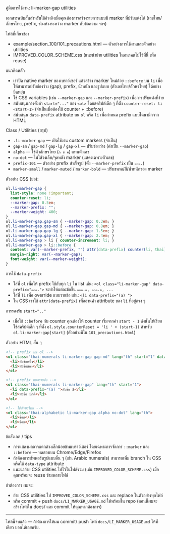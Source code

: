 คู่มือการใช้งาน: li-marker-gap utilities

เอกสารฉบับสั้นสำหรับใช้อ้างอิงเมื่อคุณต้องการสร้างรายการแบบมี marker ที่ปรับแต่งได้ (เลขไทย/อักษรไทย, prefix, ช่องห่างระหว่าง marker กับข้อความ ฯลฯ)

ไฟล์ที่เกี่ยวข้อง
- example/section_100/101_precautions.html — ตัวอย่างการใช้งานและตัวอย่าง utilities
- IMPROVED_COLOR_SCHEME.css (แนะนำย้าย utilities ในอนาคตไปไว้ที่นี่ เพื่อ reuse)

แนวคิดหลัก
- เราปิด native marker ของเบราว์เซอร์ แล้วสร้าง marker ใหม่ด้วย `::before` บน `li` เพื่อให้สามารถปรับช่องว่าง (gap), prefix, น้ำหนัก และรูปแบบ (ตัวเลขไทย/อักษรไทย) ได้อย่างยืดหยุ่น
- ใช้ CSS variables (เช่น `--marker-gap` และ `--marker-prefix`) เพื่อการปรับแต่งที่ง่าย
- สนับสนุนการตั้งค่า `start="..."` ของ `<ol>` โดยสคริปต์เล็ก ๆ ที่ตั้ง `counter-reset: li <start-1>` (จำเป็นเมื่อต้องใช้ counter + ::before)
- สนับสนุน `data-prefix` attribute บน `ol` หรือ `li` เพื่อกำหนด prefix แบบไดนามิกจาก HTML

Class / Utilities (สรุป)
- `.li-marker-gap` — เปิดใช้งาน custom markers (จำเป็น)
- `gap-sm` / `gap-md` / `gap-lg` / `gap-xl` — ปรับช่องว่าง (ค่าเป็น `--marker-gap`)
- `alpha` — ใช้ตัวอักษรไทย (`ก ข ค`) แทนตัวเลข
- `no-dot` — ไม่ใส่วงเล็บ/จุดหลัง marker (แสดงเฉพาะตัวเลข)
- `prefix-101` — ตัวอย่าง prefix สำเร็จรูป (ตั้ง `--marker-prefix` เป็น `๑๐๑.`)
- `marker-small` / `marker-muted` / `marker-bold` — ปรับขนาด/สี/น้ำหนักของ marker

ตัวอย่าง CSS (ย่อ):

```css
ol.li-marker-gap {
  list-style: none !important;
  counter-reset: li;
  --marker-gap: 0.5em;
  --marker-prefix: "";
  --marker-weight: 400;
}
ol.li-marker-gap.gap-sm { --marker-gap: 0.3em; }
ol.li-marker-gap.gap-md { --marker-gap: 0.8em; }
ol.li-marker-gap.gap-lg { --marker-gap: 1.5em; }
ol.li-marker-gap.gap-xl { --marker-gap: 2.4em; }
ol.li-marker-gap > li { counter-increment: li; }
ol.li-marker-gap > li::before {
  content: var(--marker-prefix, "") attr(data-prefix) counter(li, thai) " ";
  margin-right: var(--marker-gap);
  font-weight: var(--marker-weight);
}
```

การใช้ `data-prefix`
- ใส่ที่ `ol` เพื่อให้ prefix ใช้กับทุก `li` ใน list เช่น:
  `<ol class="li-marker-gap" data-prefix="๑๐๑.">` จะทำให้แต่ละข้อขึ้น `๑๐๑.๑, ๑๐๑.๒, ...`
- ใส่ที่ `li` เพื่อ override แบบรายข้อ เช่น: `<li data-prefix="(a) ">`
- ใน CSS เราใช้ `attr(data-prefix)` เพื่ออ่านค่า attribute ของ `li` ที่อยู่ตรง ๆ

การรองรับ `start=".."`
- เมื่อใช้ `::before` กับ counter คุณต้องให้ counter เริ่มจากค่า `start - 1` ดังนั้นให้เรียกใช้สคริปต์เล็ก ๆ ที่ตั้ง `ol.style.counterReset = 'li ' + (start-1)` สำหรับ `ol.li-marker-gap[start]` (ตัวอย่างมีใน `101_precautions.html`)

ตัวอย่าง HTML สั้น ๆ

```html
<!-- prefix บน ol -->
<ol class="thai-numerals li-marker-gap gap-md" lang="th" start="1" data-prefix="๑๐๑.">
  <li>หัวข้อหนึ่ง</li>
  <li>หัวข้อสอง</li>
</ol>

<!-- prefix แยกรายข้อ -->
<ol class="thai-numerals li-marker-gap" lang="th" start="1">
  <li data-prefix="(a) ">หัวข้อ a</li>
  <li>หัวข้อ ปกติ</li>
</ol>

<!-- ใช้อักษรไทย -->
<ol class="thai-alphabetic li-marker-gap alpha no-dot" lang="th">
  <li>ข้อก</li>
  <li>ข้อข</li>
</ol>
```

ข้อสังเกต / tips
- การแสดงผลอาจแตกต่างเล็กน้อยข้ามเบราว์เซอร์ โดยเฉพาะการจัดการ `::marker` และ `::before` — ทดสอบบน Chrome/Edge/Firefox
- ถ้าต้องการซัพพอร์ตรูปแบบอื่น ๆ (เช่น Arabic numerals) สามารถเพิ่ม branch ใน CSS หรือใช้ `data-type` attribute
- แนะนำย้าย CSS utilities ไปไว้ในไฟล์รวม (เช่น `IMPROVED_COLOR_SCHEME.css`) เมื่อคุณพร้อมจะ reuse ข้ามหลายไฟล์

ถ้าต้องการ ผมจะ:
- ย้าย CSS utilities ไป `IMPROVED_COLOR_SCHEME.css` และ replace ในตัวอย่างทุกไฟล์
- หรือ commit + push `docs/LI_MARKER_USAGE.md` ให้พร้อมใน repo (ตอนนี้ผมจะสร้างไฟล์ใน docs/ และ commit ให้คุณหากต้องการ)

---

ไฟล์นี้จบแล้ว — ถ้าต้องการให้ผม commit/ push ไฟล์ `docs/LI_MARKER_USAGE.md` ให้ทีเดียว บอกได้เลยครับ.